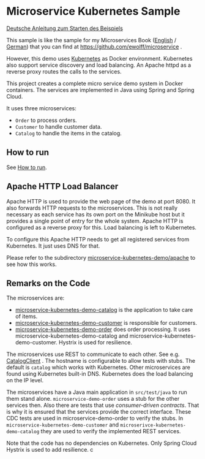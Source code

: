 # Microservice Kubernetes Sample

[Deutsche Anleitung zum Starten des Beispiels](WIE-LAUFEN.md)

This sample is like the sample for my Microservices Book
([English](http://microservices-book.com/) /
[German](http://microservices-buch.de/)) that you can find at
https://github.com/ewolff/microservice .

However, this demo uses [Kubernetes](https://kubernetes.io/) as Docker
environment. Kubernetes also support service discovery and load
balancing. An Apache httpd as a reverse proxy routes the calls to the
services.

This project creates a complete micro service demo system in Docker
containers. The services are implemented in Java using Spring and
Spring Cloud.

It uses three microservices:

- `Order` to process orders.
- `Customer` to handle customer data.
- `Catalog` to handle the items in the catalog.

## How to run

See [How to run](HOW-TO-RUN.md).

## Apache HTTP Load Balancer

Apache HTTP is used to provide the web page of the demo at
port 8080. It also forwards HTTP requests to the microservices. This
is not really necessary as each service has its own port on the
Minikube host but it provides a single point of entry for the whole system.
Apache HTTP is configured as a reverse proxy for this.
Load balancing is left to Kubernetes.

To configure this Apache HTTP needs to get all registered services from
Kubernetes. It just uses DNS for that.

Please refer to the subdirectory [microservice-kubernetes-demo/apache](microservice-kubernetes-demo/apache/) to see how this works.

## Remarks on the Code

The microservices are:

- [microservice-kubernetes-demo-catalog](microservice-kubernetes-demo/microservice-kubernetes-demo-catalog) is the application to take care of items.
- [microservice-kubernetes-demo-customer](microservice-kubernetes-demo/microservice-kubernetes-demo-customer) is responsible for customers.
- [microservice-kubernetes-demo-order](microservice-kubernetes-demo/microservice-kubernetes-demo-order) does order processing. It uses
  microservice-kubernetes-demo-catalog and microservice-kubernetes-demo-customer.
  Hystrix is used for resilience.

The microservices use REST to communicate to each other.
See e.g. [CatalogClient](microservice-kubernetes-demo/microservice-kubernetes-demo-order/src/main/java/com/ewolff/microservice/order/clients/CatalogClient.java) .
The hostname is configurable to allow tests with stubs.
The default is `catalog` which works with Kubernetes.
Other microservices are found using Kubernetes built-in DNS.
Kubernetes does the load balancing on the IP level.

The microservices have a Java main application in `src/test/java` to
run them stand alone. `microservice-demo-order` uses a stub for the
other services then. Also there are tests that use _consumer-driven
contracts_. That is why it is ensured that the services provide the
correct interface. These CDC tests are used in microservice-demo-order
to verify the stubs. In `microservice-kubernetes-demo-customer` and
`microserivce-kubernetes-demo-catalog` they are used to verify the implemented
REST services.

Note that the code has no dependencies on Kubernetes. Only Spring
Cloud Hystrix is used to add resilience.
c
